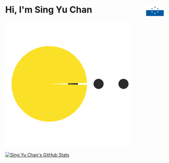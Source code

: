 # Hi, I'm Sing Yu Chan<img src="https://raw.githubusercontent.com/pexcn/pexcn/master/flag.png" width="56px" align="right">

![Pacman](https://raw.githubusercontent.com/pexcn/pexcn/master/pacman.svg)

[![Sing Yu Chan's GitHub Stats](https://github-readme-stats.vercel.app/api?username=pexcn&count_private=true&show_icons=true&theme=prussian)](https://github.com/pexcn/pexcn)

<!--
[![Top Langs](https://github-readme-stats.vercel.app/api/top-langs/?username=pexcn&theme=prussian)](https://github.com/pexcn/pexcn)
-->
